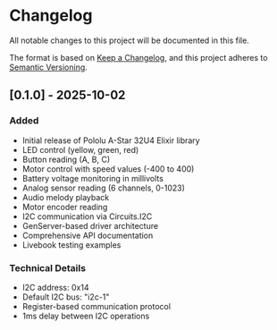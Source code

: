 # Changelog

All notable changes to this project will be documented in this file.

The format is based on [Keep a Changelog](https://keepachangelog.com/en/1.0.0/),
and this project adheres to [Semantic Versioning](https://semver.org/spec/v2.0.0.html).

## [0.1.0] - 2025-10-02

### Added
- Initial release of Pololu A-Star 32U4 Elixir library
- LED control (yellow, green, red)
- Button reading (A, B, C)
- Motor control with speed values (-400 to 400)
- Battery voltage monitoring in millivolts
- Analog sensor reading (6 channels, 0-1023)
- Audio melody playback
- Motor encoder reading
- I2C communication via Circuits.I2C
- GenServer-based driver architecture
- Comprehensive API documentation
- Livebook testing examples

### Technical Details
- I2C address: 0x14
- Default I2C bus: "i2c-1"
- Register-based communication protocol
- 1ms delay between I2C operations
